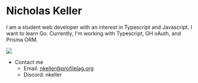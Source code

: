 # Nicholas Keller
I am a student web developer with an interest in Typescript and Javascript.
I want to learn Go.
Currently, I'm working with Typescript, GH oAuth, and Prisma ORM.

<img align="center" src="https://github-readme-stats.vercel.app/api/top-langs/?username=profilelag"/>

* Contact me
    * Email: nkeller@profilelag.org
    * Discord: nkeller
